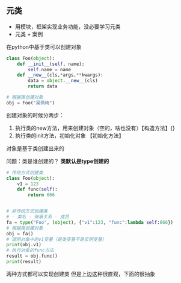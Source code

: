 ## 元类

- 用模块，框架实现业务功能，没必要学习元类
- 元类 + 案例

在python中基于类可以创建对象
```python
class Foo(object):
	def __init__(self, name):
		self.name = name
	def __new__(cls,*args,**kwargs):
		data = object.__new__(cls)
		return data

# 根据类创建对象
obj = Foo("吴佩琦")
```

创建对象的时候分两步：
1. 执行类的new方法，用来创建对象（空的，啥也没有）【构造方法】{}
2. 执行类的init方法，初始化对象 【初始化方法】

对象是基于类创建出来的

问题：类是谁创建的？
**类默认是type创建的**
```python
# 传统方式创建类
class Foo(object):
	v1 = 123
	def func(self):
		return 666


# 非传统方式创建类
# - 类名 - 继承关系 - 成员
fa = type("Foo", (object), {"v1":123, "func":lambda self:666})
# 根据类创建对象
obj = fa()
# 调用对象中的v1变量（是类变量不是实例变量）
print(obj.v1)
# 执行对象的func方法
result = obj.func()
print(result)
```
两种方式都可以实现创建类
但是上边这种很直观，下面的很抽象
